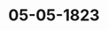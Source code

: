 ---  
schema: default  
title: 05-05-1823  
organization: Team Charlie  
notes: "<p>§.77</p><p>Eilfte Sitzun

am 1. Mai 1823.

In Gegenwart

aller in der zehnten Sitzung Anwesenden.

War eine vertrauliche Sitzung.

Zwölfte

Sitzung.

Geschehen, Frankfurt den 5. Mai 1823.

In Gegenwart

aller in der eilften Sitzung Anwesenden.

Mit Ausnahme

von Seiten Preussens: des Königlichen Herrn Gesandten, Grafen von der Goltz, für

welchen der Königlich=Hannöverische Gesandte, Herr von Hammerstein, substituirt,

und

von Seiten der freien Städte: des Herrn Syndicus Dr. Curtius, für welchen der Herr

Syndicus Dr. Gries wieder hinzugekommen war.

§. 77.

Substitution.

Präsidium zeigt an, daß der Königlich=Preussische Bundestagsgesandte, Herr Graf

von der Goltz, den Königlich=Hannöverischen Herrn Gesandten von Hammerstein

substituirt habe.</p><p>§.78</p><p>Anzeige wegen Führung der 17. Stimme von der freien Stadt Hamburg.

Der Gesandte der freien Städte, Herr Syndicus Gries, zeigt an, daß

die Führung der siebenzehnten Stimme am 1. dieses Monats auf Hamburg überge=

gangen sey.

</p><p>§.79</p><p>Besoldungs= und Pensions=Rückstände der zum vormaligen Kaiserlichen

und Reichskammergerichte gehörigen Personen betreffend.

(9. Sitz §. 64 d. J.)

Die freien Städte. Auf den in der 25. vorjährigen Sitzung genommenen

Beschluß, den in derselben erstatteten Commissionsbericht den Regierungen zur Jnstructions=

Einholung einzusenden, hat der Gesandte für den zweiten Vorschlag der Commission sich

zu erklären, so daß die Rückstände unter 1 mittelst Liquidirung und Abführung der recht=

lich noch als rückständig anzusehenden Kammerzieler bis zum 31. December 1816, die Rück=

stände unter 2 und 3 aber, mit Anwendung der vorgeschlagenen Reduction, durch Beiträge

nach der Bundesmatrikel berichtigt werden; und zwar Letzteres, so weit nicht von den zur

Deckung der Rückstände unter 1 dienenden Kammerzielern ein Ueberschuß bliebe, der für

2 und 3 mit verwandt werden könnte. Nach Annahme und Ausführung dieses Vorschlags,

wird, in Ansehung des eventuellen dritten, das Weitere sich ergeben; wobei aber, in Be=

ziehung auf das für den Herrn Grafen von Reigersberg annoch Liquidirte, hier bemerkt

wird, daß die freien Städte zu dessen Gesammtforderung ihre Beiträge bereits entrichtet

hierzu also weiter nichts zu leisten haben.

Diese Abstimmung wurde an die betreffende Commission abgegeben.</p><p>§.80</p><p>Reichskammergerichts=Archiv zu Wetzlar.

(9. Sitz. §. 61 d. J.)

Eben dahin wurde, nach dem Antrage des Präsidii, ein Schreiben der zu dem

Reichskammergerichts=Archive angeordneten Commission zu Wetzlar, vom 2. dieses Monats,

in Betreff der Verwahrung des Archivs, der Auslieferung der Acten und der Vorbereitungs=

arbeiten rc., verwiesen.</p><p>§.81</p><p>Instructions=Einholungen betreffend.

(26. Sitz. §. 213 v. J. 1822.)

Die freien Städte. In Hinsicht auf den Antrag der Königlich=Preussischen

Gesandtschaft in der 10. vorjährigen Sitzung, §. 81, dessen Einsendung an die Regierungen

sofort beschlossen wurde, um ihre Erklärungen, zum Zwecke der Benutzung von Seiten

der Commission zur Revision der Geschäftsordnung, darauf abzugeben, hat der Gesandte

zuvörderst im Allgemeinen zu bemerken, daß dieser Antrag im Zusammenhange mit allemdemjenigen, was in gedachter vorläufig bestehenden Ordnung über vertrauliche und förm=

liche Berathungen, Jnstructions=Einholungen, Abstimmungen und Beschlußziehungen, bereits

enthalten ist, von der Commission zu erörtern seyn dürfte. Eine gleiche Erörterung und

Zusammenhaltung, auch unter Berücksichtigung des bisher beobachteten Ganges der Bun=

destagsverhandlungen und der betreffenden Artikel der Wiener Schlußacte von 1820, wird

insbesondere daneben den Bemerkungen zu widmen seyn, die den sechs einzeln gefaßten

Puncten oder Vorschlägen vorausgeschickt sind; von welchen Bemerkungen zu einer ausdrück=

lichen Festsetzung sich empfiehlt, daß die Bundestagsgesandten, als Referenten, oder auch

als Mitglieder von Ausschüssen, zur Bearbeitung besonderer Gegenstände, mithin als solche,

unabhängig von Jnstructionen sich zu äussern befugt sind, folglich dabei nur ihren eignen

Einsichten nachgehen.

Die einzelnen Vorschläge selbst betreffend, hält man vorläufig dafür, in Ansehung der

beiden ersten, das unangemessene Theilung der Verhandlungen, zwischen öffentlicher

und vertraulicher Sitzung, durch die Leitung in vorkommenden Fällen, unter jedesmaliger

Beachtung der Anregen des oder der dabei zunächst interessirten Gesandten, mehr und

besser vermieden werden kann, als allgemeine Vorschriften allein es vermögen. Zu diesen

gehört indeß, daß der Grund des Uebergehens von öffentlicher zu vertraulicher Sitzung in

die Registratur der letzteren niedergelegt, ingleichen, bei verschiedenen Ansichten mehrerer

Betheiligten, die Verhandlung in öffentlicher Sitzung als die Regel bildend betrachtet,

nöthigenfalls aber Stimmenmehrheit wegen der Berathunggart entscheidend werde.

Wiewohl, in Beziehung auf den dritten Vorschlag, die vorläufige Geschäftsordnung

am Schlusse ihres zweiten Abschnitts, schon Vorschrift enthält, so wird doch die Bestimmung

des oder der Puncte, worüber Jnstruction einzuholen ist, in Fällen, die nicht ganz ein=

facher Art sind, mithin eine besondere Festsetzung hierüber, nützlich seyn. Bei dem vierten

Vorschlage kann keinem Zweifel unterworfen seyn, daß Jnstructions=Einholung statt findet,

wenn die Bundesversammlung im Allgemeinen solche als veranlaßt betrachtet, oder wenn

ein Gesandter begehrt, von derselben Gebrauch zu machen, und sein Verlangen durch Gründe,

insbesondere durch Berufung auf neu vorgekommene Umstände und Verhältnisse, unterstützet.

Nach erstattetem Gutachten eines bestellten Referenten aber, oder einer Commission, un=

bedingt Jnstructions=Einholung eintreten zu lassen, würde einen mit der Geschäftsordnung

nicht vereinbarlichen Aufschub herbeiführen, z. B. bei interimistischen, gewisse Anstände auf=

räumenden Vorträgen. So durfte auch ein den Geschäftsgang hemmender Aufschub ent=

stehen, wenn man, mitten im Laufe der Abstimmungen, bloß auf eine vorzüglich motivirte

unter diesen, ohne vorkommende neue Umstände oder Verhältnisse, einem Gesandten be=

sondere Jnstructions=Einholung noch gestatten wollte.

stian Joseph Dieze, erstatteten Commissionsbericht und sonach gefaßten Beschluß, ist der

Königlich=Baierische Bundestagsgesandte zu erklären beauftragt:

daß Seine Königliche Majestät von Baiern, unter vorausgesetzter Zustimmung der

übrigen betheiligten Regierungen, kein Bedenken tragen werden, zu der in Antrag

gebrachten jährlichen Unterstützung von 800 Fl., vom 1. Januar dieses Jahres an=

fangend, in dem begutachteten Maasie zu concurriren.

Großherzogthum Hessen. Großherzogliche Gesandtschaft ist beauftragt, mit

Beziehung auf den in der 5. Sitzung dieses Jahres, wegen des Pensionsgesuchs des vor=

maligen General=Münzwardeins, Christian Joseph Dieze, gefaßten Beschluß, zu erklären, daß

des Großherzogs Königliche Hoheit den, zu der für Dieze bestimmten Unterstützung von

800 Fl. jährlich, auf das Großherzogthum Hessen fallenden Beitrag von 80 Fl. unter der

Bedingung bewilligt haben, daß diese provisorische Unterstützung verhältnißmäsig aufhören

solle, sobald derselbe irgendwo eine bestimmte Anstellung erhalten würde. Großherzoglicher

Seits wird demgemäß wegen der Auszahlung der bemerkten 80 Fl., vom 1. Januar dieses

Jahres an, das Röthige verfügt werden, sobald die Versicherung gegeben ist, daß die andern

betheiligten Staaten dem Beschlusse ebenfalls beigetreten sind.

Die freien Städte, für Frankfurt. Bei dem Pensionsgesuche des Obersten

von Mogen (33. Sitz. von 1817, §. 219) ist von Seiten der freien Stadt Frankfurt be=

merkt worden, daß bei dem Oberrheinischen Kreise zwei Cassen bestanden, nämlich die allge=

meine Casse, aus welcher alle Kreisausgaben bestritten wurden, und zu welcher alle Kreis=

stände contribuiren mußten, und die Specialcasse, zu welcher nur diejenigen Stände

beitrugen, welche ihre Contingente zu den zwei zusammengesetzten Kreisregimentern stellten

und diese Regimenter im Felde unterhalten mußten; daß die Stadt, ihres unverhältnißmäsig

hohen Anschlags ungeachtet, an keine der beiden Cassen irgend einen Rückstand schuldig ist;

daß der vormalige Großherzog von Frankfurt an Schulden des Oberrheinischen Kreises

die übergrosse Summe von 59,800 Fl. an die Stadt gewiesen hat, über welchen Betrag

besondere, vom 1. Januar 1813 an gültig seyn=sollende Obligationen mit Zinsen=Coupons

ausgefertigt worden sind, nach welchen die Zinsen von der Stadt, unter Vorbehalt ihrer

Rechtszuständigkeiten, bezahlt werden; daß sogar, wegen der vom Monat Juli 1804 bis

Ende des Jahres 1812 rückständig verbliebenen Zinsen, besondere Zinsenrückstands=Scheine

ausgestellt worden sind, welche auch die Stadt nun bereits berichtigt hat; daß man jedoch

dem Obersten von Mogen, als einem alten, verdienten, aller Berücksichtigung würdigen

Mann, freiwillig und ohne hierdurch eine Verbindlichkeit anzuerkennen, eine lebenslängliche

Unterstützung von 90 Fl. zufliessen lassen wolle, welches letztere pünctlich bewerkstelligt wird.

Das bei Seite gesetzt, was sich überhaupt gegen das Penstonsgesuch des Dieze, auch

nach der Großherzoglich-Badischer Seits in der Sh. Sißung vom Jahre 1817 (5. 409) ge-

machten Bemerkung, einwenden läßt — es würde sich, unter jenen Umständen, nicht wohl

ein Grund anführen lassen, warum die Stadt, nach dem Antrage der Subrelegations-Com-

mission, nun auch die nämliche Summe, welche sie ais besonderer Rucksicht freiwillig dem

Dbersten Mogen verwilligt hat, dem Dieze als Unterstüftung zugestehen, und warum also

ein für einen besondern Fall wohlgemeinter Beitrag, auch für andere Fälle zum Maasstabe

angenommen werden sollte; besonders wenn man die vorgeschlagenen Britragssummen ier

andern betheiligten Regierungen damit in Vergleichung jetzt. Ob nun gleich die Stac-

mit einer Uebermaße von Pensionen belastet ist, und sich immer neuen mehrfältigen Un-

forderungen ausgejetzt sicht; so ist sie dennoch, zu möglichster Berücksichtigung des von dieser

hohen Versummtung gefahten Beschlussen, bereit, dem Dieze, bis zu endlicher Erledigung des

Kreisschuldenwesens und eiger damit in Verbindung stehenden Pensionsanspruchs, eine Unter

stützung von jährlich 23 Fl., als so viel, unter andern Umständen und Verhältnissen, die hier

keiner weitern Entwickelung bedurfen, die Nate der Stadt ungeführ betragen würde, frei

wilsig jährlich zufliessen zu lassen— vorausgejetzt jedoch, daß die andern Regierungen

ebenfalls an der Unterstützung des Dieze verhältnißmäsig Theil zu nehmen geneigt sind,</p><p>§.84</p><p>Vortrag der am 4. Mai 1822 gewählten Reclamations-Commission über

ihre Geschäftsführung.

(15. Eik. G. 1M. 17. Sitz. §. 149 v. J. 1517.)

Der Königlich-Sächsische Bundestagsgesandte, Herr von Carlowiz,

trägt vor:

Die bisherige Commission zum Vortrage der Privateingaben bei der hohen Bundes

versammlung wurde am 9. Mai 1822 in der 15. Sitzung (§. 120 des Protokolls) bis zu

der nächsten Vertagung dieser hohen Versammlung, dem 1. August 1822, gewählt.

Sie hat ihr Geschäft auf eine längere Zeit, als anfangs beabsichtigt wurde, und bis

heute fortgesetzt.

Im Laufe dieser Zeit ist eins ihrer Mitglieder, der Königlich-Baierische Gesandt-

Freiherr von Aretin, mit Tode abgegangen.

Jetzt legt selbige, nach Vorschrift ver am 29. April 1813 angenommenen Geschäfts

ordnung für die Bundestags-Commissionen, §. 2 unter 4, der hohen Bundesversammlung

über ihre Geschäftsführung Rechenschaft ab.

Zu dem Ende überreicht sie hier ihr Vortragsverzeichniß, woraus sich ergiebt,

daß 24 Vortragsrückstände voriger Commissionen, vom Jahre 1819 an, auf die bishe=

rige Commission übergegangen sind

daß vom 9. Mai 1822 bis heute 54 Sachen an letztere abgegeben worden sind;

daß von diesen

78 ältern und neuern Sachen

23 vorgetragen wurden, und

daß mithin

55 Sachen, wegen besonderer, der hohen Bundesversammlung angegebenen Hindernisse,

noch nicht bei selbiger haben in Vortrag gebracht werden können, obschon hiervon 16 von

dem Herrn Staatsminister Freiherrn von Wangenheim bereits in der Commission vorge=

tragen worden sind.

Es wird nunmehr anheim gestellt:

1) zu beschliessen, daß obiges Vortragsverzeichniß loco dictaturae gedruckt und dem

Protokolle über die heutige Sitzung beigefügt werde, und

2) zu der Wahl einer neuen Commission für die ferner und bis zu den nächsten Som=

merferien eingehenden Sachen, welche Privateingaben betreffen, zu verschreiten.

Hierauf machte Präsidium den Vorschlag, die bisherige Reclamations=Commission

zu ersüchen, ihre Thätigkeit bis zu den nächsten Sommerferien fortzusetzen, an die Stelle

des abgegangenen Freiherrn von Aretin aber, ein neues Commissionsmitglied zu wählen.

Sämmtliche übrigen Stimmen waren mit diesem Antrage einverstanden, und die

bisherigen Commissionsmitglieder erklärten sich bereitwillig, diesem Auftrage zu entsprechen.

Es wurde sodann zur Wahl geschritten, welche auf den Herrn Bundestagsgesandten,

Freiherrn von Leonhardi, fiel.

Beschluß.

1) daß das Vortragsverzeichniß der Eingaben=Commission diesem Protokolle unter

Zahl 3 anzufügen und loco dictaturae drucken zu lassen

2) die bisherige Reclamations=Commission aber, welche durch den Herrn Bundestags=

gesandten, Freiherrn von Leonhardi, ergänzt wurde, zu ersuchen sey, ihre Arbeiten bis

zu den künftigen Sommerferien fortzusetzen.</p><p>§.85</p><p>Sammlung der in den Deutschen Bundesstaaten geltenden Gesetze.

(8. Sitz. §. 58 d. J.)

Der Herr Gesandte der freien Städte: übergiebt die fortgesetzte Sammlung

der Verordnungen und Proclame des Senats der freien Hansestadt Bremen, von den Jahren

1821 und 1822, in zwei Heften.</p><p>§.86</p><p>Vorstellung des Nonnenconvents ad Stea Mariam in Fulda, rückstän

dige Gefälle betreffend.

(4. Sip. §. 29 d. 3.

Der Königlich-Würtembergische Herr Bundestagsgesandte, Freiherr

von Wangenheim, trägt vor:

In der 16. Sitzung vom 13. Mai 1322 sey auf eine, rückständige Gefälle betreffende,

Vorstellung des Nonnenconvents ad 5 Mlariam in Fulda beschlossen worden: adie Herren

Gesandten der, bei der Fuldger Ausgleichung betheiligten, allerhöchsten und höchsten Re-

gierungen, vorzugeweise aber die der Königlich-Baierischen, Kurfürstlich-Hessischen und

Großherzoglich-Sachsen-Weimarischen Regierungen, zu ersuchen, dafür besorgt zu seyn, daß

die erforderliche factische und rechtliche Aufklärung über diese Reclamation, binnen sechs

Wochen, an diese hohe Versammlung ertheilt werden,

Hierauf habe sich die Königlich-Baierische Gesandtschaft in der Sißung vom 13. Ge-

bruar, die Kurfürstlich-Hessische aber in der Sitzung vom 24. Februar dieses Jahres

erklärt; es stehe demnach von den vorzugöweise benannten Regierungen nur noch die Er-

klärung der Großherzoglich-Weimarischen aus.

Diese dürfte nun zwar eigentlich in Erinnerung zu bringen seyn; da aber die Fuldaer

Ausgleichungs-Commission, nach ämtlichen Anzeigen, wieder in volle Thätigkeit gesetzt sey

und da, nach der Kurhessischen Erklärung, der Bevollmächtigte dieses Gouvernements ange-

wiesen sey, bei dem dermaligen Zusammentritt jener Commission eine nochmalige Verhand-

lung der Sache, namentlich auch in Beziehung auf die Frage: ob gewisse Einkünfte des

Nonnenconvents als Centrallasten des vormaligen Departements Fulda, oder als Locallasten

einzelner Theile desselben, anzusehen seyen? zu veranlassen: so dürfte der

Antrag

die Gesandtschaften der Höfe von Baiern und Sachsen-Weimar um ihre Verwen-

dung bei ihren Höfen dahin zu veranlassen, vaf die Verhandlungen über die An-

sprüche des Nonnenconvents ad 3 Mlariam in der wieder zusammengetretenen

Fuloaer Ausgleichungs-Commission wieder aufgenommen und dermaßen gefordert wer

den möchen, damit das Resultat derselben binnen sechs Monaten dieser hohen Ver-

sammlung vorgelegt werden könnte, indem dieselbe, im Entstehungsfalle, nicht umhin

könne, auf weiteres Anrufen des reclamantischen Nonnenconvents, dessen Anwalte von

diesem Beschlusse Kenntniß zu geben seyn möchte, in Gemäßheit des 30. Artikels der

Schlußacte vorzuschreiten

gerechtfertigt erscheinen.

Protok. b. d. Bundtboers. XV. Vd.

Auf diesen Vortrag und auf die von dem Königlich=Baierischen Herrn Bundestagsge=

sandten hierüber gemachten Bemerkungen, wurde

beschlossen:

daß

1) die Königlich=Baierische und Großherzoglich=Sachsen=Weimarische Gesandtschaften

um ihre Verwendung bei ihren allerhöchsten und höchsten Höfen ersucht werden, zu veran=

lassen, daß die Verhandlungen über die Ansprüche des Nonnenconvents ad Su Mariam

in der wieder zusammengetretenen Fuldaer Ausgleichungs=Commission wieder aufgenommen

und dermaßen gefördert werden mögen, damit das Resultat derselben binnen sechs Monaten

dieser hohen Versammlung vorgelegt werden könne, welche sich vorbehalte, auf Anrufen des

reclamantischen Convents, das Weitere bundesverfassungsmäsig einzuleiten.

2) Hievon wäre der Anwalt des Nonnenconvents ad S“e Mariai, Dr. v. Wehrkamp

dahier, in Kenntniß zu setzen.</p><p>§.87</p><p>Einreichungs=Protocoll.

Die Eingabe

Num. 42, eingereicht am 25. April, von Dr. Ohlenschlager dahier, als Anwalt der

Gräfin von Ottweiler, Gesuch, die rechtliche Entscheidung in Betreff deren

Forderung wegen Uebernahme einer Capitalschuld von Nassau durch eine

Austrägalinstanz zu veranlassen, — wurde an die eigends dazu bestellte Com=

mission

einger. am 30. April, von Schneider, Diurnist bei der Herzoglich=Nassaui=

Num. 43

schen Regierung zu Wiesbaden, Gesuch um Verleihung einer Canzlisten= oder

Diurnistenstelle, — an das Präsidium

Num. 44, einger. am 30. April, von Regierungsdirector Herquet zu Fulda, Gesuch,

die Kurfürstlich=Hessische Regierung zu vermögen, die ihm rechtlich gebührende

Pension von 3,500 Fl. für die Zukunft lebenslänglich unabgekürzt auszahlen

auch die seit Neujahr 1822 entzogene Summe von 2,000 Fl. nachzahlen

zu lassen. Mit Anlage A bis U. — an die Reclamations=Commission

Num. 45,

einger. am 30. April, von den Boten des vormaligen Reichskam

mergerichts zu Wetzlar, Gesuch um einstweiligen Vorschuß aus der Kam=

mergerichts=Sustentationscasse, — an die Commission für die reichskammer=

gerichtlichen Angelegenheiten

abgegeben.

Die Versammlung gieng hierauf zur vertraulichen Besprechung über.

Folgen die Unterschriften.

</p>"  
resources:  
- format: png  
  name: Page138[77-78].png  
  url: ../../data_img/Protokolle_BV_15_1823/05-05-1823/Page138[77-78].png  
- format: png  
  name: Page139[79-80-81].png  
  url: ../../data_img/Protokolle_BV_15_1823/05-05-1823/Page139[79-80-81].png  
- format: png  
  name: Page140[81].png  
  url: ../../data_img/Protokolle_BV_15_1823/05-05-1823/Page140[81].png  
- format: png  
  name: Page142[81].png  
  url: ../../data_img/Protokolle_BV_15_1823/05-05-1823/Page142[81].png  
- format: png  
  name: Page143[81-84].png  
  url: ../../data_img/Protokolle_BV_15_1823/05-05-1823/Page143[81-84].png  
- format: png  
  name: Page144[84-85].png  
  url: ../../data_img/Protokolle_BV_15_1823/05-05-1823/Page144[84-85].png  
- format: png  
  name: Page145[86].png  
  url: ../../data_img/Protokolle_BV_15_1823/05-05-1823/Page145[86].png  
- format: png  
  name: Page146[86-87].png  
  url: ../../data_img/Protokolle_BV_15_1823/05-05-1823/Page146[86-87].png  
category:   
  - Protokolle_BV_15_1823  
maintainer: Gulnoza Khamidova  
maintainer_email: g.khamidova.21@abdn.ac.uk  
---